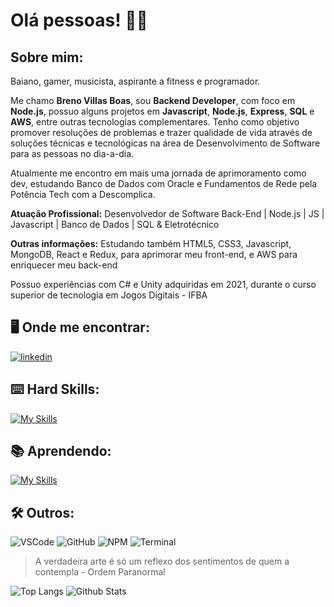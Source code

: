 # Olá pessoas! :raising_hand_man:

## Sobre mim: 

Baiano, gamer, musicista, aspirante a fitness e programador.

Me chamo **Breno Villas Boas**, sou **Backend Developer**, com foco em **Node.js**, possuo alguns projetos em **Javascript**, **Node.js**, **Express**, **SQL** e **AWS**, entre outras tecnologias complementares. Tenho como objetivo promover resoluções de problemas e trazer qualidade de vida através de soluções técnicas e tecnológicas na área de Desenvolvimento de Software para as pessoas no dia-a-dia.

Atualmente me encontro em mais uma jornada de aprimoramento como dev, estudando Banco de Dados com Oracle e Fundamentos de Rede pela Potência Tech com a Descomplica.

**Atuação Profissional:**
Desenvolvedor de Software Back-End | Node.js | JS | Javascript | Banco de Dados | SQL & Eletrotécnico

**Outras informações:**
Estudando também HTML5, CSS3, Javascript, MongoDB, React e Redux, para aprimorar meu front-end, e AWS para enriquecer meu back-end

Possuo experiências com C# e Unity adquiridas em 2021, durante o curso superior de tecnologia em Jogos Digitais - IFBA

## :desktop_computer: Onde me encontrar:
[![linkedin](https://img.shields.io/badge/LinkedIn-0077B5?style=for-the-badge&logo=linkedin&logoColor=white)](https://www.linkedin.com/in/breno-villas-boas)

## :keyboard: Hard Skills:

[![My Skills](https://skillicons.dev/icons?i=cs,git,js,nodejs,postgres,express,unity)](https://skillicons.dev)

## :books: Aprendendo:

[![My Skills](https://skillicons.dev/icons?i=html,css,mongodb,redux,react,tailwind,firebase,nextjs)](https://skillicons.dev)

## :hammer_and_wrench: Outros: 
![VSCode](https://img.shields.io/badge/VSCode-0078D4?style=for-the-badge&logo=visual%20studio%20code&logoColor=white)
![GitHub](https://img.shields.io/badge/GitHub-100000?style=for-the-badge&logo=github&logoColor=white)
![NPM](https://img.shields.io/badge/npm-CB3837?style=for-the-badge&logo=npm&logoColor=white)
![Terminal](https://img.shields.io/badge/windows%20terminal-4D4D4D?style=for-the-badge&logo=windows%20terminal&logoColor=white)


> ⁠A verdadeira arte é só um reflexo dos sentimentos de quem a contempla - Ordem Paranormal


![Top Langs](https://github-readme-stats.vercel.app/api/top-langs/?username=brenoww&theme=tokyonight&custom_title=Top%20%Linguagens)
![Github Stats](https://github-readme-stats-git-masterrstaa-rickstaa.vercel.app/api?username=brenoww&theme=tokyonight&hide-title=on)

